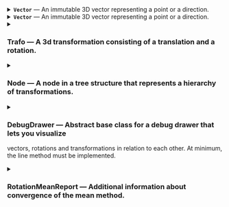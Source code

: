 
<details>
<summary><b><code>Vector</code></b> — An immutable 3D vector representing a point or a direction.</summary>
<details>
<summary><code>zero</code> — Create a zero vector.</summary>

```py
zero() -> 'Vector'
```

</details>


<details>
<summary>ex — Create a unit vector in x-direction.</summary>

```py
ex() -> 'Vector'
```

</details>


<details>
<summary>ey — Create a unit vector in y-direction.</summary>

```py
ey() -> 'Vector'
```

</details>


<details>
<summary>ez — Create a unit vector in z-direction.</summary>

```py
ez() -> 'Vector'
```

</details>


<details>
<summary>rand_box — Create a random vector with uniform distribution within a box.</summary>

```py
rand_box(min: Sequence[float] = (0.0, 0.0, 0.0), max: Sequence[float] = (1.0, 1.0, 1.0), generator: random.Random = <module 'random' from '/usr/lib/python3.12/random.py'>) -> 'Vector'
```

</details>


<details>
<summary>rand_sphere — Create a random vector with uniform distribution on or in a sphere.</summary>

```py
rand_sphere(radius: float = 1.0, center: Optional[ForwardRef('Vector')] = None, fill: bool = False, generator: random.Random = <module 'random' from '/usr/lib/python3.12/random.py'>) -> 'Vector'
```

</details>


<details>
<summary>__eq__ — Check equality with another vector; true if all elements are equal.</summary>

```py
__eq__(self, other: object) -> bool
```

</details>


<details>
<summary>__ne__ — Check inequality with another vector; true if any element is unequal.</summary>

```py
__ne__(self, other: object) -> bool
```

</details>


<details>
<summary>__add__ — Add another vector element-wise.
Note that this violates LSP for tuples which are expected to concatenate instead.</summary>

```py
__add__(self, other: 'Vector') -> 'Vector'
```

</details>


<details>
<summary>__neg__ — Return the negated vector.</summary>

```py
__neg__(self) -> 'Vector'
```

</details>


<details>
<summary>__sub__ — Subtract another vector.</summary>

```py
__sub__(self, other: 'Vector') -> 'Vector'
```

</details>


<details>
<summary>__mul__ — Multiply by a scalar element-wise.
Note that this violates LSP for tuples which are expected to repeat instead.</summary>

```py
__mul__(self, scalar: float) -> 'Vector'
```

</details>


<details>
<summary>__rmul__ — Multiply by a scalar element-wise.
Note that this violates LSP for tuples which are expected to repeat instead.</summary>

```py
__rmul__(self, scalar: float) -> 'Vector'
```

</details>


<details>
<summary>__truediv__ — Divide by a scalar element-wise.</summary>

```py
__truediv__(self, scalar: float) -> 'Vector'
```

</details>


<details>
<summary>dot — Calculate the dot product with another vector.</summary>

```py
dot(self, other: 'Vector') -> float
```

</details>


<details>
<summary>cross — Calculate the cross product with another vector.</summary>

```py
cross(self, other: 'Vector') -> 'Vector'
```

</details>


<details>
<summary>norm — Calculate the Euclidean norm (length) of the vector.</summary>

```py
norm(self) -> float
```

</details>


<details>
<summary>length — Calculate the length (Euclidean norm) of the vector.</summary>

```py
length(self) -> float
```

</details>


<details>
<summary>normalized — Return a normalized (unit) vector with the same direction; raises when called on a zero vector.</summary>

```py
normalized(self) -> 'Vector'
```

</details>


<details>
<summary>perp — Calculate a vector perpendicular to this vector;
if other is given, the result is perpendicular to both.
Raises when called on a zero vector or when the vectors are parallel.</summary>

```py
perp(self, other: Optional[ForwardRef('Vector')] = None) -> 'Vector'
```

</details>


<details>
<summary>make_basis — Create an orthonormal basis from two vectors;
the direction of the first vector is preserved,
the second is made perpendicular to the first,
the third is perpendicular to the first two.
Raises when called on a zero vector or when the vectors are parallel.</summary>

```py
make_basis(v1: 'Vector', v2: 'Vector') -> Tuple[ForwardRef('Vector'), ForwardRef('Vector'), ForwardRef('Vector')]
```

</details>


<details>
<summary>distance_to — Calculate the Euclidean distance to another vector.</summary>

```py
distance_to(self, other: 'Vector') -> float
```

</details>


<details>
<summary>angle_to — Calculate the angle to another vector.</summary>

```py
angle_to(self, other: 'Vector') -> float
```

</details>


<details>
<summary>lerp — Linearly interpolate between two vectors.</summary>

```py
lerp(self, other: 'Vector', f: float) -> 'Vector'
```

</details>


<details>
<summary>mean — Calculate the weighted mean of a sequence of vectors.
Raises when called with an empty sequence or when the sum of weights is zero.</summary>

```py
mean(vectors: Iterable[ForwardRef('Vector')], weights: Optional[Iterable[float]] = None) -> 'Vector'
```

</details>


<details>
<summary>__str__ — Return a string representation of the vector.</summary>

```py
__str__(self) -> str
```

</details>


<details>
<summary>__format__ — Return a formatted string representation of the vector;
the format_spec is applied to each element.</summary>

```py
__format__(self, format_spec: str) -> str
```

</details>


<details>
<summary>__repr__ — Return an eval-able string representation of the vector.</summary>

```py
__repr__(self) -> str
```

</details>

</details>



<details>
  <summary><b><code>Vector</code></b> — An immutable 3D vector representing a point or a direction.</summary>
<details>
<summary>__setattr__ — (no docstring)</summary>

```py
__setattr__(self, name: str, value: float) -> None
```

</details>


<details>
<summary>__delattr__ — (no docstring)</summary>

```py
__delattr__(self, name: str) -> None
```

</details>


<details>
<summary>__new__ — Construct a rotation from quaternion components without normalization,
intended only for use in classmethods. Use from_quat instead.</summary>

```py
__new__(cls: Type[~_T], *, x: float = 0.0, y: float = 0.0, z: float = 0.0, w: float = 1.0) -> ~_T
```

</details>


<details>
<summary>__init__ — Create the identity rotation.</summary>

```py
__init__(self) -> None
```

</details>


<details>
<summary>identity — Create the identity rotation while being extra explicit about it.</summary>

```py
identity() -> 'Rotation'
```

</details>


<details>
<summary>x — Create a rotation about the x-axis.</summary>

```py
x(angle: float) -> 'Rotation'
```

</details>


<details>
<summary>y — Create a rotation about the y-axis.</summary>

```py
y(angle: float) -> 'Rotation'
```

</details>


<details>
<summary>z — Create a rotation about the z-axis.</summary>

```py
z(angle: float) -> 'Rotation'
```

</details>


<details>
<summary>from_quat — Create a rotation from quaternion components.
Raises an error if the norm deviates from 1 beyond the specified tolerance
or if all components are 0.</summary>

```py
from_quat(*, x: float, y: float, z: float, w: float, tolerance: float = 7.4e-09) -> 'Rotation'
```

</details>


<details>
<summary>as_quat — Return the quaternion components in the specified order.</summary>

```py
as_quat(self, order: Literal['xyzw', 'wxyz']) -> Tuple[float, float, float, float]
```

</details>


<details>
<summary>from_axis_angle — Create a rotation from an axis and an angle.</summary>

```py
from_axis_angle(axis: trafo.trafo.Vector, angle: float) -> 'Rotation'
```

</details>


<details>
<summary>as_axis_angle — Return the axis and angle of the rotation.
The angle is in the range [0, pi).
If the angle is 0, the axis is (1, 0, 0).</summary>

```py
as_axis_angle(self) -> Tuple[trafo.trafo.Vector, float]
```

</details>


<details>
<summary>from_rotvec — Create a rotation from a rotation vector.
(The rotation vector is the axis of rotation scaled by the angle of rotation.)</summary>

```py
from_rotvec(rotvec: trafo.trafo.Vector) -> 'Rotation'
```

</details>


<details>
<summary>as_rotvec — Return the rotation vector of the rotation.
(The rotation vector is the axis of rotation scaled by the angle of rotation.)</summary>

```py
as_rotvec(self) -> trafo.trafo.Vector
```

</details>


<details>
<summary>from_matrix — Create a rotation from a 3x3 rotation matrix.</summary>

```py
from_matrix(matrix: Sequence[Sequence[float]], row_major: bool = True, check_matrix: bool = True) -> 'Rotation'
```

</details>


<details>
<summary>as_matrix — Return the rotation as a 3x3 rotation matrix.</summary>

```py
as_matrix(self, row_major: bool = True) -> List[List[float]]
```

</details>


<details>
<summary>basis — Return the basis vectors of the rotation.</summary>

```py
basis(self) -> Tuple[trafo.trafo.Vector, trafo.trafo.Vector, trafo.trafo.Vector]
```

</details>


<details>
<summary>compose — Compose a rotation from a sequence of rotations about x, y and z.
The sequence is an arbitrarily long string of axis identifiers, e.g. 'XY' or 'zyxZ'.
Use Capital letters for intrinsic rotations (rotate about the new, rotated axes),
use lowercase letters for extrinsic rotations (rotate about the world axes).
Intrinsic and extrinsic rotations can be mixed.</summary>

```py
compose(sequence: str, angles: Sequence[float]) -> 'Rotation'
```

</details>


<details>
<summary>from_euler — Create a rotation from Euler angles. The following orders are allowed:
ZXZ, XYX, YZY, ZYZ, XZX, YXY (proper Euler, intrinsic)
XYZ, YZX, ZXY, XZY, ZYX, YXZ (Tait-Bryan, intrinsic)
zxz, xyx, yzy, zyz, xzx, yxy (proper Euler, extrinsic)
xyz, yzx, zxy, xzy, zyx, yxz (Tait-Bryan, extrinsic)
intrinsic: rotate about the new, rotated axes
extrinsic: rotate about the original axes</summary>

```py
from_euler(order: str, angles: Sequence[float]) -> 'Rotation'
```

</details>


<details>
<summary>as_euler — Return the Euler angles of the rotation. The order is one of:
ZXZ, XYX, YZY, ZYZ, XZX, YXY (proper Euler, intrinsic)
XYZ, YZX, ZXY, XZY, ZYX, YXZ (Tait-Bryan, intrinsic)
zxz, xyx, yzy, zyz, xzx, yxy (proper Euler, extrinsic)
xyz, yzx, zxy, xzy, zyx, yxz (Tait-Bryan, extrinsic)
intrinsic: rotate about the new, rotated axes
extrinsic: rotate about the original axes
In case of a singularity, the first angle is set to 0 for extrinsic rotations,
the third angle is set to 0 for intrinsic rotations.</summary>

```py
as_euler(self, order: str) -> Tuple[float, float, float]
```

</details>


<details>
<summary>from_ypr — Create a rotation from yaw, pitch and roll angles.</summary>

```py
from_ypr(yaw: float, pitch: float, roll: float) -> 'Rotation'
```

</details>


<details>
<summary>as_ypr — Return the yaw, pitch and roll angles of the rotation.
In case of a singularity, roll is set to 0.</summary>

```py
as_ypr(self) -> Tuple[float, float, float]
```

</details>


<details>
<summary>from_rpy — Create a rotation from roll, pitch and yaw angles.</summary>

```py
from_rpy(roll: float, pitch: float, yaw: float) -> 'Rotation'
```

</details>


<details>
<summary>as_rpy — Return the roll, pitch and yaw angles of the rotation.
In case of a singularity, roll is set to 0.</summary>

```py
as_rpy(self) -> Tuple[float, float, float]
```

</details>


<details>
<summary>rand — Create a random rotation with uniform distribution.</summary>

```py
rand(generator: random.Random = <module 'random' from '/usr/lib/python3.12/random.py'>) -> 'Rotation'
```

</details>


<details>
<summary>_rotate_vector — Rotate a vector by the rotation.</summary>

```py
_rotate_vector(self, other: trafo.trafo.Vector) -> trafo.trafo.Vector
```

</details>


<details>
<summary>_rotate_quat — Combine two rotations (quaternion multiplication).</summary>

```py
_rotate_quat(self, other: 'Rotation') -> Tuple[float, float, float, float]
```

</details>


<details>
<summary>__matmul__ — Combine two rotations.</summary>

```py
__matmul__(self, other: Union[ForwardRef('Rotation'), trafo.trafo.Vector, Iterable[trafo.trafo.Vector]]) -> Union[ForwardRef('Rotation'), trafo.trafo.Vector, Iterable[trafo.trafo.Vector]]
```

</details>


<details>
<summary>__matmul__ — Rotate a vector.</summary>

```py
__matmul__(self, other: Union[ForwardRef('Rotation'), trafo.trafo.Vector, Iterable[trafo.trafo.Vector]]) -> Union[ForwardRef('Rotation'), trafo.trafo.Vector, Iterable[trafo.trafo.Vector]]
```

</details>


<details>
<summary>__matmul__ — Rotate a sequence of vectors.</summary>

```py
__matmul__(self, other: Union[ForwardRef('Rotation'), trafo.trafo.Vector, Iterable[trafo.trafo.Vector]]) -> Union[ForwardRef('Rotation'), trafo.trafo.Vector, Iterable[trafo.trafo.Vector]]
```

</details>


<details>
<summary>__matmul__ — Combine two rotations or rotate a vector or sequence of vectors.</summary>

```py
__matmul__(self, other: Union[ForwardRef('Rotation'), trafo.trafo.Vector, Iterable[trafo.trafo.Vector]]) -> Union[ForwardRef('Rotation'), trafo.trafo.Vector, Iterable[trafo.trafo.Vector]]
```

</details>


<details>
<summary>inverse — Return the inverse rotation such that self @ self.inverse() == Rotation.identity().</summary>

```py
inverse(self) -> 'Rotation'
```

</details>


<details>
<summary>angle_to — Calculate the angle to another rotation.</summary>

```py
angle_to(self, other: 'Rotation') -> float
```

</details>


<details>
<summary>axis_angle_to — Calculate the axis and angle to another rotation.</summary>

```py
axis_angle_to(self, other: 'Rotation') -> Tuple[trafo.trafo.Vector, float]
```

</details>


<details>
<summary>lerp — Linearly interpolate between two rotations.</summary>

```py
lerp(self, other: 'Rotation', f: float) -> 'Rotation'
```

</details>


<details>
<summary>mean — (no docstring)</summary>

```py
mean(rotations: Iterable[ForwardRef('Rotation')], weights: Optional[Iterable[float]] = None, epsilon: float = 7.4e-09, max_iterations: int = 20, return_report: bool = False) -> Union[ForwardRef('Rotation'), Tuple[ForwardRef('Rotation'), trafo.trafo.Rotation.RotationMeanReport]]
```

</details>


<details>
<summary>mean — (no docstring)</summary>

```py
mean(rotations: Iterable[ForwardRef('Rotation')], weights: Optional[Iterable[float]] = None, epsilon: float = 7.4e-09, max_iterations: int = 20, return_report: bool = False) -> Union[ForwardRef('Rotation'), Tuple[ForwardRef('Rotation'), trafo.trafo.Rotation.RotationMeanReport]]
```

</details>


<details>
<summary>mean — Calculate the mean of a sequence of rotations.
Uses the NASA algorithm (https://ntrs.nasa.gov/citations/20070017872).
Raises when called with an empty sequence or when the sum of weights is zero.
Set return_report to True to get additional information about convergence.</summary>

```py
mean(rotations: Iterable[ForwardRef('Rotation')], weights: Optional[Iterable[float]] = None, epsilon: float = 7.4e-09, max_iterations: int = 20, return_report: bool = False) -> Union[ForwardRef('Rotation'), Tuple[ForwardRef('Rotation'), trafo.trafo.Rotation.RotationMeanReport]]
```

</details>


<details>
<summary>rotated_towards — Return a rotated version of the rotation such that the local pointer is rotated
towards the global point_along direction. Use interpolate to blend between the two.</summary>

```py
rotated_towards(self, pointer: trafo.trafo.Vector, point_along: trafo.trafo.Vector, interpolate: float = 1.0) -> 'Rotation'
```

</details>


<details>
<summary>__eq__ — Check if two rotations are equal.</summary>

```py
__eq__(self, other: object) -> bool
```

</details>


<details>
<summary>__invert__ — Return the inverse rotation such that r @ ~r == Rotation.identity().</summary>

```py
__invert__(self) -> 'Rotation'
```

</details>


<details>
<summary>__str__ — Return a string representation of the rotation.
Note that opposite quaternions represent the same rotation and are considered equal
whereas their string representations are different.</summary>

```py
__str__(self) -> str
```

</details>


<details>
<summary>__format__ — Return a formatted string representation of the rotation;
the format_spec is applied to each element.
Note that opposite quaternions represent the same rotation and are considered equal
whereas their string representations are different.</summary>

```py
__format__(self, format_spec: str) -> str
```

</details>


<details>
<summary>__repr__ — Return an eval-able string representation of the rotation.
Note that opposite quaternions represent the same rotation and are considered equal
whereas their string representations are different.</summary>

```py
__repr__(self) -> str
```

</details>


<details>
<summary>__hash__ — Return a hash of the rotation. Quaternions with opposite signs are equal
and return the same hash.</summary>

```py
__hash__(self) -> int
```

</details>

</details>



<details>
<summary>

### Trafo — A 3d transformation consisting of a translation and a rotation.

</summary>


<details>
<summary>__init__ — Create a transformation from a translation and a rotation.</summary>

```py
__init__(self, *, t: trafo.trafo.Vector = Vector(0.0, 0.0, 0.0), r: trafo.trafo.Rotation = Rotation.from_quat(x=0.0, y=0.0, z=0.0, w=1.0))
```

</details>


<details>
<summary>identity — Return the identity transformation.</summary>

```py
identity() -> 'Trafo'
```

</details>


<details>
<summary>from_matrix — Create a transformation from a 3x4 or 4x4 homogeneous transformation matrix.</summary>

```py
from_matrix(matrix: Sequence[Sequence[float]], row_major: bool = True, check_matrix: bool = True) -> 'Trafo'
```

</details>


<details>
<summary>as_matrix — Return the transformation as a 3x4 or 4x4 homogeneous transformation matrix.</summary>

```py
as_matrix(self, row_major: bool = True, num_rows: Literal[3, 4] = 4) -> List[List[float]]
```

</details>


<details>
<summary>from_dh — (no docstring)</summary>

```py
from_dh(*, a: float = 0.0, alpha: float = 0.0, theta: float = 0.0, s: float = 0.0, r: float = 0.0, d: float = 0.0) -> 'Trafo'
```

</details>


<details>
<summary>from_dh — (no docstring)</summary>

```py
from_dh(*, a: float = 0.0, alpha: float = 0.0, theta: float = 0.0, s: float = 0.0, r: float = 0.0, d: float = 0.0) -> 'Trafo'
```

</details>


<details>
<summary>from_dh — (no docstring)</summary>

```py
from_dh(*, a: float = 0.0, alpha: float = 0.0, theta: float = 0.0, s: float = 0.0, r: float = 0.0, d: float = 0.0) -> 'Trafo'
```

</details>


<details>
<summary>from_dh — (no docstring)</summary>

```py
from_dh(*, a: float = 0.0, alpha: float = 0.0, theta: float = 0.0, s: float = 0.0, r: float = 0.0, d: float = 0.0) -> 'Trafo'
```

</details>


<details>
<summary>from_dh — Create a transformation from Denavit-Hartenberg parameters.
https://en.wikipedia.org/wiki/Denavit%E2%80%93Hartenberg_parameters
s or d: offset along previous z to the common normal
theta: angle about previous z from old x to new x
r or a: length of the common normal
alpha: angle about common normal, from old z axis to new z axis</summary>

```py
from_dh(*, a: float = 0.0, alpha: float = 0.0, theta: float = 0.0, s: float = 0.0, r: float = 0.0, d: float = 0.0) -> 'Trafo'
```

</details>


<details>
<summary>look_at — (no docstring)</summary>

```py
look_at(*, eye: trafo.trafo.Vector, look_axis: trafo.trafo.Vector, look_at: Optional[trafo.trafo.Vector] = None, look_along: Optional[trafo.trafo.Vector] = None, up_axis: trafo.trafo.Vector, up: trafo.trafo.Vector) -> 'Trafo'
```

</details>


<details>
<summary>look_at — (no docstring)</summary>

```py
look_at(*, eye: trafo.trafo.Vector, look_axis: trafo.trafo.Vector, look_at: Optional[trafo.trafo.Vector] = None, look_along: Optional[trafo.trafo.Vector] = None, up_axis: trafo.trafo.Vector, up: trafo.trafo.Vector) -> 'Trafo'
```

</details>


<details>
<summary>look_at — Create a transformation that looks at a target point.
eye: location
look_axis: local view direction (from eye towards target)
look_at: target if target is a point
look_along: target if target is a direction
up_axis: local up direction
up: global up direction</summary>

```py
look_at(*, eye: trafo.trafo.Vector, look_axis: trafo.trafo.Vector, look_at: Optional[trafo.trafo.Vector] = None, look_along: Optional[trafo.trafo.Vector] = None, up_axis: trafo.trafo.Vector, up: trafo.trafo.Vector) -> 'Trafo'
```

</details>


<details>
<summary>__matmul__ — Combine two transformations.</summary>

```py
__matmul__(self, other: Union[ForwardRef('Trafo'), trafo.trafo.Vector, Iterable[trafo.trafo.Vector]]) -> Union[ForwardRef('Trafo'), trafo.trafo.Vector, Iterable[trafo.trafo.Vector]]
```

</details>


<details>
<summary>__matmul__ — Transform a point. (Use myTrafo.r @ myVector to transform a direction).</summary>

```py
__matmul__(self, other: Union[ForwardRef('Trafo'), trafo.trafo.Vector, Iterable[trafo.trafo.Vector]]) -> Union[ForwardRef('Trafo'), trafo.trafo.Vector, Iterable[trafo.trafo.Vector]]
```

</details>


<details>
<summary>__matmul__ — Transform a sequence of points.</summary>

```py
__matmul__(self, other: Union[ForwardRef('Trafo'), trafo.trafo.Vector, Iterable[trafo.trafo.Vector]]) -> Union[ForwardRef('Trafo'), trafo.trafo.Vector, Iterable[trafo.trafo.Vector]]
```

</details>


<details>
<summary>__matmul__ — Combine two transformations or transform a point or sequence of points.
Use myTrafo.r @ myVector to transform a direction.</summary>

```py
__matmul__(self, other: Union[ForwardRef('Trafo'), trafo.trafo.Vector, Iterable[trafo.trafo.Vector]]) -> Union[ForwardRef('Trafo'), trafo.trafo.Vector, Iterable[trafo.trafo.Vector]]
```

</details>


<details>
<summary>inverse — Return the inverse transformation such that t @ t.inverse() == Trafo.identity().</summary>

```py
inverse(self) -> 'Trafo'
```

</details>


<details>
<summary>lerp — Linearly interpolate between two transformations.</summary>

```py
lerp(self, other: 'Trafo', f: float) -> 'Trafo'
```

</details>


<details>
<summary>mean — Calculate the weighted mean of a sequence of transformations.</summary>

```py
mean(trafos: Iterable[ForwardRef('Trafo')], weights: Optional[Iterable[float]] = None) -> 'Trafo'
```

</details>


<details>
<summary>rotated_towards — (no docstring)</summary>

```py
rotated_towards(self, pointer: trafo.trafo.Vector, *, point_at: Optional[trafo.trafo.Vector] = None, point_along: Optional[trafo.trafo.Vector] = None, interpolate: float = 1.0) -> 'Trafo'
```

</details>


<details>
<summary>rotated_towards — (no docstring)</summary>

```py
rotated_towards(self, pointer: trafo.trafo.Vector, *, point_at: Optional[trafo.trafo.Vector] = None, point_along: Optional[trafo.trafo.Vector] = None, interpolate: float = 1.0) -> 'Trafo'
```

</details>


<details>
<summary>rotated_towards — Return a rotated version of the transformation
such that the local pointer is rotated towards
the global target point (point_at) or direction (point_along).
Use interpolate to blend between current and target.</summary>

```py
rotated_towards(self, pointer: trafo.trafo.Vector, *, point_at: Optional[trafo.trafo.Vector] = None, point_along: Optional[trafo.trafo.Vector] = None, interpolate: float = 1.0) -> 'Trafo'
```

</details>


<details>
<summary>__eq__ — Check if two transformations are equal.</summary>

```py
__eq__(self, other: object) -> bool
```

</details>


<details>
<summary>__invert__ — Return the inverse transformation such that t @ ~t == Trafo.identity().</summary>

```py
__invert__(self) -> 'Trafo'
```

</details>


<details>
<summary>__str__ — Return a string representation of the transformation.</summary>

```py
__str__(self) -> str
```

</details>


<details>
<summary>__format__ — Return a formatted string representation of the transformation.
The format_spec is applied to each element.</summary>

```py
__format__(self, format_spec: str) -> str
```

</details>


<details>
<summary>__repr__ — Return an eval-able string representation of the transformation.</summary>

```py
__repr__(self) -> str
```

</details>

</details>



<details>
<summary>

### Node — A node in a tree structure that represents a hierarchy of transformations.

</summary>


<details>
<summary>__init__ — Create a node with a parent, a transformation in relation to the parent
and a label for debugging and visualizing.</summary>

```py
__init__(self, parent: Optional[ForwardRef('Node')], trafo: trafo.trafo.Trafo, label: str = '')
```

</details>


<details>
<summary>attach_to — Attach the node to a new parent.
If keep_relative_trafo is True, the transformation of the node is updated
to keep the relative transformation to the new parent the same.</summary>

```py
attach_to(self, new_parent: Optional[ForwardRef('Node')], keep_relative_trafo: bool = False) -> None
```

</details>


<details>
<summary>get_parent — Return the parent node.</summary>

```py
get_parent(self) -> Optional[ForwardRef('Node')]
```

</details>


<details>
<summary>get_children — Return the child nodes. (Returns a copy of the list that can be modified.)</summary>

```py
get_children(self) -> list['Node']
```

</details>


<details>
<summary>__rshift__ — Return the transformation from the Node to another Node in the hierarchy.</summary>

```py
__rshift__(self, other: 'Node') -> trafo.trafo.Trafo
```

</details>

</details>



<details>
<summary>

### DebugDrawer — Abstract base class for a debug drawer that lets you visualize
vectors, rotations and transformations in relation to each other.
At minimum, the line method must be implemented.

</summary>


<details>
<summary>__init__ — Create a debug drawer. The settings are used in the default implementations
of the drawing methods, subclasses are free to ignore them.</summary>

```py
__init__(self, up: trafo.trafo.Vector = Vector(0.0, 0.0, 1.0), arrow_length: float = 1.0, font_size: float = 0.1, text_direction: trafo.trafo.Vector = Vector(1.0, 0.0, 0.0))
```

</details>


<details>
<summary>line — Draw a line.</summary>

```py
line(self, start: trafo.trafo.Vector, end: trafo.trafo.Vector, color: Literal['default', 'x-red', 'y-green', 'z-blue']) -> None
```

</details>


<details>
<summary>arrow — Draw an arrow.</summary>

```py
arrow(self, start: trafo.trafo.Vector, end: trafo.trafo.Vector, color: Literal['default', 'x-red', 'y-green', 'z-blue']) -> None
```

</details>


<details>
<summary>point — Draw a point.</summary>

```py
point(self, position: trafo.trafo.Vector) -> None
```

</details>


<details>
<summary>vector — Draw a vector as an arrow from the origin.</summary>

```py
vector(self, vector: trafo.trafo.Vector) -> None
```

</details>


<details>
<summary>rotation — Draw a rotation as a rotated coordinate frame.</summary>

```py
rotation(self, rotation: trafo.trafo.Rotation) -> None
```

</details>


<details>
<summary>trafo — Draw a transformation as a transformed coordinate frame.</summary>

```py
trafo(self, trafo: trafo.trafo.Trafo) -> None
```

</details>


<details>
<summary>text — Draw text at a position.</summary>

```py
text(self, position: trafo.trafo.Vector, text: str) -> None
```

</details>


<details>
<summary>node — Draw a node - a Trafo with an arrow from the origin and a label;
origin and Trafo can be shifted by offset.</summary>

```py
node(self, node: trafo.trafo.Node, offset: trafo.trafo.Trafo = Trafo(t=Vector(0.0, 0.0, 0.0), r=Rotation.from_quat(x=0.0, y=0.0, z=0.0, w=1.0))) -> None
```

</details>


<details>
<summary>tree — Draw a tree of Trafos starting at the root node, shifted by offset.</summary>

```py
tree(self, root: trafo.trafo.Node, offset: trafo.trafo.Trafo = Trafo(t=Vector(0.0, 0.0, 0.0), r=Rotation.from_quat(x=0.0, y=0.0, z=0.0, w=1.0))) -> None
```

</details>

</details>



<details>
<summary>

### RotationMeanReport — Additional information about convergence of the mean method.

</summary>

</details>

